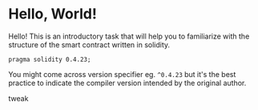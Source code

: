 # Hello, World!

Hello! This is an introductory task that will help you to familiarize with the structure of the smart contract written in solidity.

```
pragma solidity 0.4.23;
```

You might come across version specifier eg. `^0.4.23` but it's the best practice to indicate the compiler version intended by the original author.

tweak
